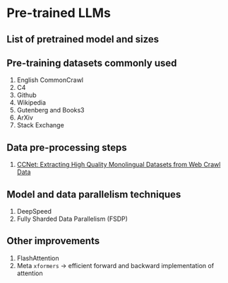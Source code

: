 # Pre-trained LLMs

## List of pretrained model and sizes

## Pre-training datasets commonly used

1. English CommonCrawl
2. C4
3. Github
4. Wikipedia
5. Gutenberg and Books3
6. ArXiv
7. Stack Exchange

## Data pre-processing steps

1. [CCNet: Extracting High Quality Monolingual Datasets from Web Crawl Data](https://aclanthology.org/2020.lrec-1.494.pdf)

## Model and data parallelism techniques

1. DeepSpeed
2. Fully Sharded Data Parallelism (FSDP)

## Other improvements

1. FlashAttention
2. Meta `xformers` -> efficient forward and backward implementation of attention